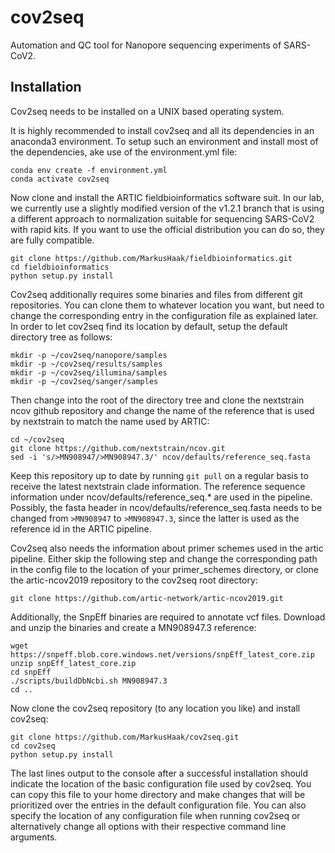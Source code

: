 # cov2seq

Automation and QC tool for Nanopore sequencing experiments of SARS-CoV2.

## Installation

Cov2seq needs to be installed on a UNIX based operating system.

It is highly recommended to install cov2seq and all its dependencies in an anaconda3 environment. To setup such an environment and install most of the dependencies, ake use of the environment.yml file:

```
conda env create -f environment.yml
conda activate cov2seq
```

Now clone and install the ARTIC fieldbioinformatics software suit. In our lab, we currently use a slightly modified version of the v1.2.1 branch that is using a different approach to normalization suitable for sequencing SARS-CoV2 with rapid kits. If you want to use the official distribution you can do so, they are fully compatible.

```
git clone https://github.com/MarkusHaak/fieldbioinformatics.git
cd fieldbioinformatics
python setup.py install
```

Cov2seq additionally requires some binaries and files from different git repositories. You can clone them to whatever location you want, but need to change the corresponding entry in the configuration file as explained later. In order to let cov2seq find its location by default, setup the default directory tree as follows:

```
mkdir -p ~/cov2seq/nanopore/samples
mkdir -p ~/cov2seq/results/samples
mkdir -p ~/cov2seq/illumina/samples
mkdir -p ~/cov2seq/sanger/samples
```

Then change into the root of the directory tree and clone the nextstrain ncov github repository and change the name of the reference that is used by nextstrain to match the name used by ARTIC:

```
cd ~/cov2seq
git clone https://github.com/nextstrain/ncov.git
sed -i 's/>MN908947/>MN908947.3/' ncov/defaults/reference_seq.fasta
```

Keep this repository up to date by running `git pull` on a regular basis to receive the latest nextstrain clade information. The reference sequence information under ncov/defaults/reference_seq.* are used in the pipeline. Possibly, the fasta header in ncov/defaults/reference_seq.fasta needs to be changed from `>MN908947` to `>MN908947.3`, since the latter is used as the reference id in the ARTIC pipeline.

Cov2seq also needs the information about primer schemes used in the artic pipeline. Either skip the following step and change the corresponding path in the config file to the location of your primer_schemes directory, or clone the artic-ncov2019 repository to the cov2seq root directory:

```
git clone https://github.com/artic-network/artic-ncov2019.git
```

Additionally, the SnpEff binaries are required to annotate vcf files. Download and unzip the binaries and create a MN908947.3 reference:

```
wget https://snpeff.blob.core.windows.net/versions/snpEff_latest_core.zip
unzip snpEff_latest_core.zip
cd snpEff
./scripts/buildDbNcbi.sh MN908947.3
cd ..
```

Now clone the cov2seq repository (to any location you like) and install cov2seq:

```
git clone https://github.com/MarkusHaak/cov2seq.git
cd cov2seq
python setup.py install
```

The last lines output to the console after a successful installation should indicate the location of the basic configuration file used by cov2seq. You can copy this file to your home directory and make changes that will be prioritized over the entries in the default configuration file. You can also specify the location of any configuration file when running cov2seq or alternatively change all options with their respective command line arguments.
